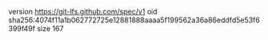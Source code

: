 version https://git-lfs.github.com/spec/v1
oid sha256:4074f11a1b062772725e12881888aaaa5f199562a36a86eddfd5e53f6399f49f
size 167
